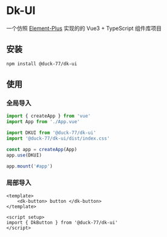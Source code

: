 # Dk-UI

一个仿照 [Element-Plus](https://github.com/element-plus/element-plus) 实现的的 Vue3 + TypeScript 组件库项目

## 安装

```bash
npm install @duck-77/dk-ui
```

## 使用

### 全局导入

```js
import { createApp } from 'vue'
import App from './App.vue'

import DKUI from '@duck-77/dk-ui'
import '@duck-77/dk-ui/dist/index.css'

const app = createApp(App)
app.use(DKUI)

app.mount('#app')
```

### 局部导入

```vue
<template>
    <dk-button> button </dk-button>
</template>

<script setup>
import { DkButton } from '@duck-77/dk-ui'
</script>
```
